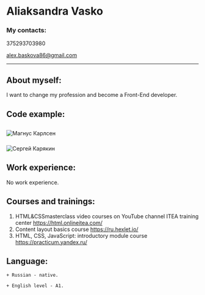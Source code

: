 # Aliaksandra Vasko

### My contacts:
375293703980 

alex.baskova86@gmail.com
****************************

## About myself:
I want to change my profession and become a Front-End developer.

## Code example:
</head>
<body>
  <article class="article">
  <h1></h1>
<p></p>
<p></p>    
    <section class="applicants">
      <h2 class="applicants-header"></h2>
      <div class="member">
        <h3></h3>
        <img src="./assets/magnus.jpg" alt="Магнус Карлсен">
        <p class="member-name"></p>
        <p></p>
        <p></p>
      </div>
      <div class="member">
        <h3></h3>
        <img src="./assets/karyakin.jpg" alt="Сергей Карякин">
        <p class="member-name"> </p>
        <p></p>
        <p></p>
      </div>
    </section>
    <p>  </p>
    <p>  </p>
    </article>
</body>
</html>

## Work experience: 
No work experience.

## Courses and trainings:
1. HTML&CSSmasterclass video courses on YouTube channel ITEA training center https://html.onlineitea.com/
2. Content layout basics course https://ru.hexlet.io/
3. HTML, CSS, JavaScript: introductory module course https://practicum.yandex.ru/

## Language:
    + Russian - native.

    + English level - A1.
